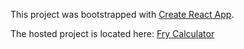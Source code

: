 This project was bootstrapped with [Create React App](https://github.com/facebookincubator/create-react-app).

The hosted project is located here: [Fry Calculator](https://bignamehere.github.io/fry-calculator/)

